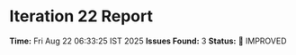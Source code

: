 # Iteration 22 Report
**Time:** Fri Aug 22 06:33:25 IST 2025
**Issues Found:** 3
**Status:** 🔧 IMPROVED
